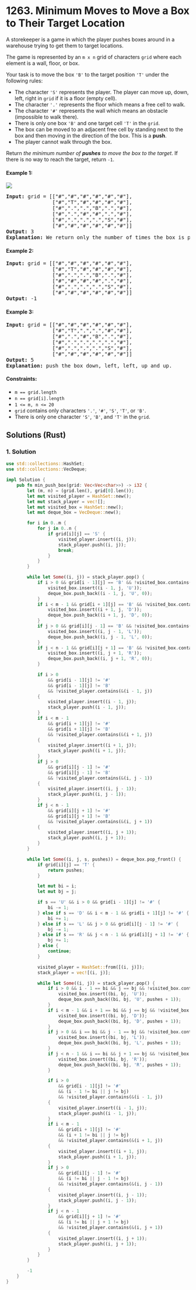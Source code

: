 # 1263. Minimum Moves to Move a Box to Their Target Location
A storekeeper is a game in which the player pushes boxes around in a warehouse trying to get them to target locations.

The game is represented by an `m x n` grid of characters `grid` where each element is a wall, floor, or box.

Your task is to move the box `'B'` to the target position `'T'` under the following rules:
* The character `'S'` represents the player. The player can move up, down, left, right in `grid` if it is a floor (empty cell).
* The character `'.'` represents the floor which means a free cell to walk.
* The character `'#'` represents the wall which means an obstacle (impossible to walk there).
* There is only one box `'B'` and one target cell `'T'` in the `grid`.
* The box can be moved to an adjacent free cell by standing next to the box and then moving in the direction of the box. This is a **push**.
* The player cannot walk through the box.

Return *the minimum number of **pushes** to move the box to the target*. If there is no way to reach the target, return `-1`.

#### Example 1:
![](https://assets.leetcode.com/uploads/2019/11/06/sample_1_1620.png)
<pre>
<strong>Input:</strong> grid = [["#","#","#","#","#","#"],
               ["#","T","#","#","#","#"],
               ["#",".",".","B",".","#"],
               ["#",".","#","#",".","#"],
               ["#",".",".",".","S","#"],
               ["#","#","#","#","#","#"]]
<strong>Output:</strong> 3
<strong>Explanation:</strong> We return only the number of times the box is pushed.
</pre>

#### Example 2:
<pre>
<strong>Input:</strong> grid = [["#","#","#","#","#","#"],
               ["#","T","#","#","#","#"],
               ["#",".",".","B",".","#"],
               ["#","#","#","#",".","#"],
               ["#",".",".",".","S","#"],
               ["#","#","#","#","#","#"]]
<strong>Output:</strong> -1
</pre>

#### Example 3:
<pre>
<strong>Input:</strong> grid = [["#","#","#","#","#","#"],
               ["#","T",".",".","#","#"],
               ["#",".","#","B",".","#"],
               ["#",".",".",".",".","#"],
               ["#",".",".",".","S","#"],
               ["#","#","#","#","#","#"]]
<strong>Output:</strong> 5
<strong>Explanation:</strong> push the box down, left, left, up and up.
</pre>

#### Constraints:
* `m == grid.length`
* `n == grid[i].length`
* `1 <= m, n <= 20`
* `grid` contains only characters `'.'`, `'#'`, `'S'`, `'T'`, or `'B'`.
* There is only one character `'S'`, `'B'`, and `'T'` in the `grid`.

## Solutions (Rust)

### 1. Solution
```Rust
use std::collections::HashSet;
use std::collections::VecDeque;

impl Solution {
    pub fn min_push_box(grid: Vec<Vec<char>>) -> i32 {
        let (m, n) = (grid.len(), grid[0].len());
        let mut visited_player = HashSet::new();
        let mut stack_player = vec![];
        let mut visited_box = HashSet::new();
        let mut deque_box = VecDeque::new();

        for i in 0..m {
            for j in 0..n {
                if grid[i][j] == 'S' {
                    visited_player.insert((i, j));
                    stack_player.push((i, j));
                    break;
                }
            }
        }

        while let Some((i, j)) = stack_player.pop() {
            if i > 0 && grid[i - 1][j] == 'B' && !visited_box.contains(&(i - 1, j, 'U')) {
                visited_box.insert((i - 1, j, 'U'));
                deque_box.push_back((i - 1, j, 'U', 0));
            }
            if i < m - 1 && grid[i + 1][j] == 'B' && !visited_box.contains(&(i + 1, j, 'D')) {
                visited_box.insert((i + 1, j, 'D'));
                deque_box.push_back((i + 1, j, 'D', 0));
            }
            if j > 0 && grid[i][j - 1] == 'B' && !visited_box.contains(&(i, j - 1, 'L')) {
                visited_box.insert((i, j - 1, 'L'));
                deque_box.push_back((i, j - 1, 'L', 0));
            }
            if j < n - 1 && grid[i][j + 1] == 'B' && !visited_box.contains(&(i, j + 1, 'R')) {
                visited_box.insert((i, j + 1, 'R'));
                deque_box.push_back((i, j + 1, 'R', 0));
            }

            if i > 0
                && grid[i - 1][j] != '#'
                && grid[i - 1][j] != 'B'
                && !visited_player.contains(&(i - 1, j))
            {
                visited_player.insert((i - 1, j));
                stack_player.push((i - 1, j));
            }
            if i < m - 1
                && grid[i + 1][j] != '#'
                && grid[i + 1][j] != 'B'
                && !visited_player.contains(&(i + 1, j))
            {
                visited_player.insert((i + 1, j));
                stack_player.push((i + 1, j));
            }
            if j > 0
                && grid[i][j - 1] != '#'
                && grid[i][j - 1] != 'B'
                && !visited_player.contains(&(i, j - 1))
            {
                visited_player.insert((i, j - 1));
                stack_player.push((i, j - 1));
            }
            if j < n - 1
                && grid[i][j + 1] != '#'
                && grid[i][j + 1] != 'B'
                && !visited_player.contains(&(i, j + 1))
            {
                visited_player.insert((i, j + 1));
                stack_player.push((i, j + 1));
            }
        }

        while let Some((i, j, s, pushes)) = deque_box.pop_front() {
            if grid[i][j] == 'T' {
                return pushes;
            }

            let mut bi = i;
            let mut bj = j;

            if s == 'U' && i > 0 && grid[i - 1][j] != '#' {
                bi -= 1;
            } else if s == 'D' && i < m - 1 && grid[i + 1][j] != '#' {
                bi += 1;
            } else if s == 'L' && j > 0 && grid[i][j - 1] != '#' {
                bj -= 1;
            } else if s == 'R' && j < n - 1 && grid[i][j + 1] != '#' {
                bj += 1;
            } else {
                continue;
            }

            visited_player = HashSet::from([(i, j)]);
            stack_player = vec![(i, j)];

            while let Some((i, j)) = stack_player.pop() {
                if i > 0 && i - 1 == bi && j == bj && !visited_box.contains(&(bi, bj, 'U')) {
                    visited_box.insert((bi, bj, 'U'));
                    deque_box.push_back((bi, bj, 'U', pushes + 1));
                }
                if i < m - 1 && i + 1 == bi && j == bj && !visited_box.contains(&(bi, bj, 'D')) {
                    visited_box.insert((bi, bj, 'D'));
                    deque_box.push_back((bi, bj, 'D', pushes + 1));
                }
                if j > 0 && i == bi && j - 1 == bj && !visited_box.contains(&(bi, bj, 'L')) {
                    visited_box.insert((bi, bj, 'L'));
                    deque_box.push_back((bi, bj, 'L', pushes + 1));
                }
                if j < n - 1 && i == bi && j + 1 == bj && !visited_box.contains(&(bi, bj, 'R')) {
                    visited_box.insert((bi, bj, 'R'));
                    deque_box.push_back((bi, bj, 'R', pushes + 1));
                }

                if i > 0
                    && grid[i - 1][j] != '#'
                    && (i - 1 != bi || j != bj)
                    && !visited_player.contains(&(i - 1, j))
                {
                    visited_player.insert((i - 1, j));
                    stack_player.push((i - 1, j));
                }
                if i < m - 1
                    && grid[i + 1][j] != '#'
                    && (i + 1 != bi || j != bj)
                    && !visited_player.contains(&(i + 1, j))
                {
                    visited_player.insert((i + 1, j));
                    stack_player.push((i + 1, j));
                }
                if j > 0
                    && grid[i][j - 1] != '#'
                    && (i != bi || j - 1 != bj)
                    && !visited_player.contains(&(i, j - 1))
                {
                    visited_player.insert((i, j - 1));
                    stack_player.push((i, j - 1));
                }
                if j < n - 1
                    && grid[i][j + 1] != '#'
                    && (i != bi || j + 1 != bj)
                    && !visited_player.contains(&(i, j + 1))
                {
                    visited_player.insert((i, j + 1));
                    stack_player.push((i, j + 1));
                }
            }
        }

        -1
    }
}
```
